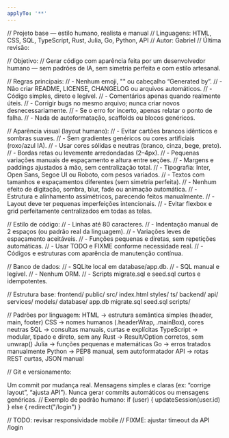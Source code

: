```yaml
---
applyTo: '**'
---
```

// Projeto base — estilo humano, realista e manual // Linguagens: HTML, CSS, SQL, TypeScript, Rust, Julia, Go, Python, API // Autor: Gabriel // Última revisão:

// Objetivo: // Gerar código com aparência feita por um desenvolvedor humano — sem padrões de IA, sem simetria perfeita e com estilo artesanal.

// Regras principais: // - Nenhum emoji, "" ou cabeçalho “Generated by”. // - Não criar README, LICENSE, CHANGELOG ou arquivos automáticos. // - Código simples, direto e legível. // - Comentários apenas quando realmente úteis. // - Corrigir bugs no mesmo arquivo; nunca criar novos desnecessariamente. // - Se o erro for incerto, apenas relatar o ponto de falha. // - Nada de autoformatação, scaffolds ou blocos genéricos.

// Aparência visual (layout humano): // - Evitar cartões brancos idênticos e sombras suaves. // - Sem gradientes genéricos ou cores artificiais (roxo/azul IA). // - Usar cores sólidas e neutras (branco, cinza, bege, preto). // - Bordas retas ou levemente arredondadas (2–4px). // - Pequenas variações manuais de espaçamento e altura entre seções. // - Margens e paddings ajustados à mão, sem centralização total. // - Tipografia: Inter, Open Sans, Segoe UI ou Roboto, com pesos variados. // - Textos com tamanhos e espaçamentos diferentes (sem simetria perfeita). // - Nenhum efeito de digitação, sombra, blur, fade ou animação automática. // - Estrutura e alinhamento assimétricos, parecendo feitos manualmente. // - Layout deve ter pequenas imperfeições intencionais. // - Evitar flexbox e grid perfeitamente centralizados em todas as telas.

// Estilo de código: // - Linhas até 80 caracteres. // - Indentação manual de 2 espaços (ou padrão real da linguagem). // - Variações leves de espaçamento aceitáveis. // - Funções pequenas e diretas, sem repetições automáticas. // - Usar TODO e FIXME conforme necessidade real. // - Códigos e estruturas com aparência de manutenção contínua.

// Banco de dados: // - SQLite local em database/app.db. // - SQL manual e legível. // - Nenhum ORM. // - Scripts migrate.sql e seed.sql curtos e idempotentes.

// Estrutura base: frontend/ public/ src/ index.html styles/ ts/ backend/ api/ services/ models/ database/ app.db migrate.sql seed.sql scripts/

// Padrões por linguagem: HTML → estrutura semântica simples (header, main, footer)
CSS → nomes humanos (.headerWrap, .mainBox), cores neutras
SQL → consultas manuais, curtas e explícitas
TypeScript → modular, tipado e direto, sem any
Rust → Result/Option corretos, sem unwrap()
Julia → funções pequenas e matemáticas
Go → erros tratados manualmente
Python → PEP8 manual, sem autoformatador
API → rotas REST curtas, JSON manual

// Git e versionamento:

Um commit por mudança real.
Mensagens simples e claras (ex: “corrige layout”, “ajusta API”).
Nunca gerar commits automáticos ou mensagens genéricas.
// Exemplo de padrão humano: if (user) { updateSession(user.id) } else { redirect("/login") }

// TODO: revisar responsividade mobile // FIXME: ajustar timeout da API /login

